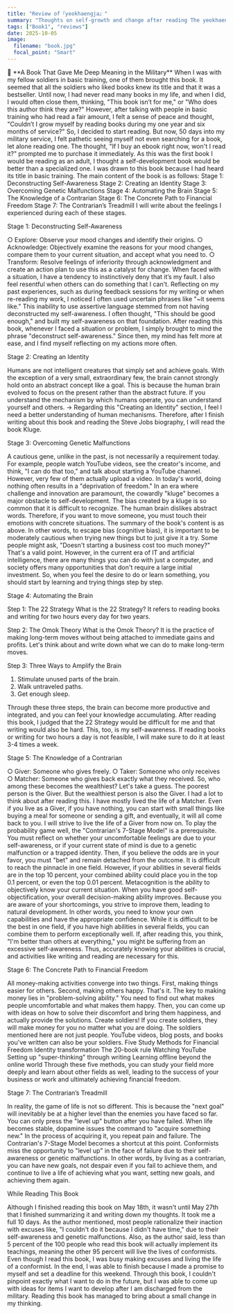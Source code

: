 ```yaml
---
title: "Review of『yeokhaengja』"
summary: "Thoughts on self-growth and change after reading The yeokhaengja."
tags: ["Book1", "reviews"]
date: 2025-10-05
image:
  filename: "book.jpg"
  focal_point: "Smart"
---
```


<div class="justify-text">
📘 **A Book That Gave Me Deep Meaning in the Military**  
When I was with my fellow soldiers in basic training, one of them brought this book. It seemed that all the soldiers who liked books knew its title and that it was a bestseller. Until now, I had never read many books in my life, and when I did, I would often close them, thinking, "This book isn’t for me," or "Who does this author think they are?" However, after talking with people in basic training who had read a fair amount, I felt a sense of peace and thought, "Couldn’t I grow myself by reading books during my one year and six months of service?" So, I decided to start reading.
But now, 50 days into my military service, I felt pathetic seeing myself not even searching for a book, let alone reading one. The thought, "If I buy an ebook right now, won't I read it?" prompted me to purchase it immediately. As this was the first book I would be reading as an adult, I thought a self-development book would be better than a specialized one. I was drawn to this book because I had heard its title in basic training.
The main content of the book is as follows:
Stage 1: Deconstructing Self-Awareness
Stage 2: Creating an Identity
Stage 3: Overcoming Genetic Malfunctions
Stage 4: Automating the Brain
Stage 5: The Knowledge of a Contrarian
Stage 6: The Concrete Path to Financial Freedom
Stage 7: The Contrarian’s Treadmill
I will write about the feelings I experienced during each of these stages.

Stage 1: Deconstructing Self-Awareness

○ Explore: Observe your mood changes and identify their origins.
○ Acknowledge: Objectively examine the reasons for your mood changes, compare them to your current situation, and accept what you need to.
○ Transform: Resolve feelings of inferiority through acknowledgment and create an action plan to use this as a catalyst for change.
When faced with a situation, I have a tendency to instinctively deny that it’s my fault. I also feel resentful when others can do something that I can't. Reflecting on my past experiences, such as during feedback sessions for my writing or when re-reading my work, I noticed I often used uncertain phrases like "~it seems like." This inability to use assertive language stemmed from not having deconstructed my self-awareness. I often thought, "This should be good enough," and built my self-awareness on that foundation.
After reading this book, whenever I faced a situation or problem, I simply brought to mind the phrase "deconstruct self-awareness." Since then, my mind has felt more at ease, and I find myself reflecting on my actions more often.

Stage 2: Creating an Identity

Humans are not intelligent creatures that simply set and achieve goals. With the exception of a very small, extraordinary few, the brain cannot strongly hold onto an abstract concept like a goal. This is because the human brain evolved to focus on the present rather than the abstract future.
If you understand the mechanism by which humans operate, you can understand yourself and others.
-> Regarding this "Creating an Identity" section, I feel I need a better understanding of human mechanisms. Therefore, after I finish writing about this book and reading the Steve Jobs biography, I will read the book Kluge.

Stage 3: Overcoming Genetic Malfunctions

A cautious gene, unlike in the past, is not necessarily a requirement today. For example, people watch YouTube videos, see the creator's income, and think, "I can do that too," and talk about starting a YouTube channel. However, very few of them actually upload a video. In today's world, doing nothing often results in a "deprivation of freedom." In an era where challenge and innovation are paramount, the cowardly "kluge" becomes a major obstacle to self-development.
The bias created by a kluge is so common that it is difficult to recognize. The human brain dislikes abstract words. Therefore, if you want to move someone, you must touch their emotions with concrete situations.
The summary of the book's content is as above. In other words, to escape bias (cognitive bias), it is important to be moderately cautious when trying new things but to just give it a try. Some people might ask, "Doesn't starting a business cost too much money?" That's a valid point. However, in the current era of IT and artificial intelligence, there are many things you can do with just a computer, and society offers many opportunities that don't require a large initial investment. So, when you feel the desire to do or learn something, you should start by learning and trying things step by step.

Stage 4: Automating the Brain

Step 1: The 22 Strategy
What is the 22 Strategy? It refers to reading books and writing for two hours every day for two years.

Step 2: The Omok Theory
What is the Omok Theory? It is the practice of making long-term moves without being attached to immediate gains and profits. Let's think about and write down what we can do to make long-term moves.

Step 3: Three Ways to Amplify the Brain

1. Stimulate unused parts of the brain.
2. Walk untraveled paths.
3. Get enough sleep.

Through these three steps, the brain can become more productive and integrated, and you can feel your knowledge accumulating.
After reading this book, I judged that the 22 Strategy would be difficult for me and that writing would also be hard. This, too, is my self-awareness. If reading books or writing for two hours a day is not feasible, I will make sure to do it at least 3-4 times a week.

Stage 5: The Knowledge of a Contrarian

○ Giver: Someone who gives freely.
○ Taker: Someone who only receives
○ Matcher: Someone who gives back exactly what they received.
So, who among these becomes the wealthiest? Let's take a guess.
The poorest person is the Giver. But the wealthiest person is also the Giver.
I had a lot to think about after reading this. I have mostly lived the life of a Matcher. Even if you live as a Giver, if you have nothing, you can start with small things like buying a meal for someone or sending a gift, and eventually, it will all come back to you. I will strive to live the life of a Giver from now on.
To play the probability game well, the "Contrarian's 7-Stage Model" is a prerequisite. You must reflect on whether your uncomfortable feelings are due to your self-awareness, or if your current state of mind is due to a genetic malfunction or a trapped identity. Then, if you believe the odds are in your favor, you must "bet" and remain detached from the outcome.
It is difficult to reach the pinnacle in one field. However, if your abilities in several fields are in the top 10 percent, your combined ability could place you in the top 0.1 percent, or even the top 0.01 percent.
Metacognition is the ability to objectively know your current situation. When you have good self-objectification, your overall decision-making ability improves. Because you are aware of your shortcomings, you strive to improve them, leading to natural development.
In other words, you need to know your own capabilities and have the appropriate confidence. While it is difficult to be the best in one field, if you have high abilities in several fields, you can combine them to perform exceptionally well. If, after reading this, you think, "I'm better than others at everything," you might be suffering from an excessive self-awareness. Thus, accurately knowing your abilities is crucial, and activities like writing and reading are necessary for this.

Stage 6: The Concrete Path to Financial Freedom

All money-making activities converge into two things. First, making things easier for others. Second, making others happy. That's it. The key to making money lies in "problem-solving ability." You need to find out what makes people uncomfortable and what makes them happy. Then, you can come up with ideas on how to solve their discomfort and bring them happiness, and actually provide the solutions.
Create soldiers! If you create soldiers, they will make money for you no matter what you are doing. The soldiers mentioned here are not just people. YouTube videos, blog posts, and books you've written can also be your soldiers.
Five Study Methods for Financial Freedom
Identity transformation
The 20-book rule
Watching YouTube
Setting up "super-thinking" through writing
Learning offline beyond the online world
Through these five methods, you can study your field more deeply and learn about other fields as well, leading to the success of your business or work and ultimately achieving financial freedom.

Stage 7: The Contrarian’s Treadmill

In reality, the game of life is not so different. This is because the "next goal" will inevitably be at a higher level than the enemies you have faced so far. You can only press the "level up" button after you have failed. When life becomes stable, dopamine issues the command to "acquire something new." In the process of acquiring it, you repeat pain and failure. The Contrarian's 7-Stage Model becomes a shortcut at this point. Conformists miss the opportunity to "level up" in the face of failure due to their self-awareness or genetic malfunctions.
In other words, by living as a contrarian, you can have new goals, not despair even if you fail to achieve them, and continue to live a life of achieving what you want, setting new goals, and achieving them again.

While Reading This Book

Although I finished reading this book on May 18th, it wasn't until May 27th that I finished summarizing it and writing down my thoughts. It took me a full 10 days. As the author mentioned, most people rationalize their inaction with excuses like, "I couldn't do it because I didn't have time," due to their self-awareness and genetic malfunctions. Also, as the author said, less than 5 percent of the 100 people who read this book will actually implement its teachings, meaning the other 95 percent will live the lives of conformists. Even though I read this book, I was busy making excuses and living the life of a conformist. In the end, I was able to finish because I made a promise to myself and set a deadline for this weekend. Through this book, I couldn't pinpoint exactly what I want to do in the future, but I was able to come up with ideas for items I want to develop after I am discharged from the military. Reading this book has managed to bring about a small change in my thinking.

</div>
